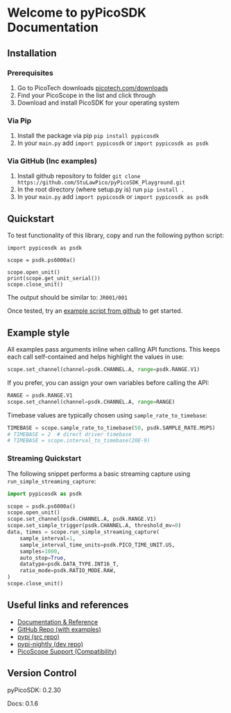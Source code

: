# Welcome to pyPicoSDK Documentation
## Installation
### Prerequisites 
1. Go to PicoTech downloads [picotech.com/downloads](https://www.picotech.com/downloads)
2. Find your PicoScope in the list and click through
3. Download and install PicoSDK for your operating system
### Via Pip
1. Install the package via pip `pip install pypicosdk`
2. In your `main.py` add `import pypicosdk` or `import pypicosdk as psdk`

### Via GitHub (Inc examples)
1. Install github repository to folder `git clone https://github.com/StuLawPico/pyPicoSDK_Playground.git`
2. In the root directory (where setup.py is) run `pip install .`
3. In your `main.py` add `import pypicosdk` or `import pypicosdk as psdk`

## Quickstart
To test functionality of this library, copy and run the following python script:
```
import pypicosdk as psdk

scope = psdk.ps6000a()

scope.open_unit()
print(scope.get_unit_serial())
scope.close_unit()
```
The output should be similar to:
`JR001/001`

Once tested, try an [example script from github](https://github.com/StuLawPico/pyPicoSDK_Playground) to get started.

## Example style
All examples pass arguments inline when calling API functions. This keeps each
call self-contained and helps highlight the values in use:

```python
scope.set_channel(channel=psdk.CHANNEL.A, range=psdk.RANGE.V1)
```

If you prefer, you can assign your own variables before calling the API:

```python
RANGE = psdk.RANGE.V1
scope.set_channel(channel=psdk.CHANNEL.A, range=RANGE)
```

Timebase values are typically chosen using ``sample_rate_to_timebase``:

```python
TIMEBASE = scope.sample_rate_to_timebase(50, psdk.SAMPLE_RATE.MSPS)
# TIMEBASE = 2  # direct driver timebase
# TIMEBASE = scope.interval_to_timebase(20E-9)
```

### Streaming Quickstart
The following snippet performs a basic streaming capture using `run_simple_streaming_capture`:
```python
import pypicosdk as psdk

scope = psdk.ps6000a()
scope.open_unit()
scope.set_channel(psdk.CHANNEL.A, psdk.RANGE.V1)
scope.set_simple_trigger(psdk.CHANNEL.A, threshold_mv=0)
data, times = scope.run_simple_streaming_capture(
    sample_interval=1,
    sample_interval_time_units=psdk.PICO_TIME_UNIT.US,
    samples=1000,
    auto_stop=True,
    datatype=psdk.DATA_TYPE.INT16_T,
    ratio_mode=psdk.RATIO_MODE.RAW,
)
scope.close_unit()
```

## Useful links and references
- [Documentation & Reference](https://stulawpico.github.io/pyPicoSDK_Playground)
- [GitHub Repo (with examples)](https://github.com/StuLawPico/pyPicoSDK_Playground)
- [pypi (src repo)](https://pypi.org/project/pypicosdk/)
- [pypi-nightly (dev repo)](https://pypi.org/project/pypicosdk-nightly/)
- [PicoScope Support (Compatibility)](https://stulawpico.github.io/pyPicoSDK_Playground/dev/current)

## Version Control
pyPicoSDK: 0.2.30

Docs: 0.1.6
